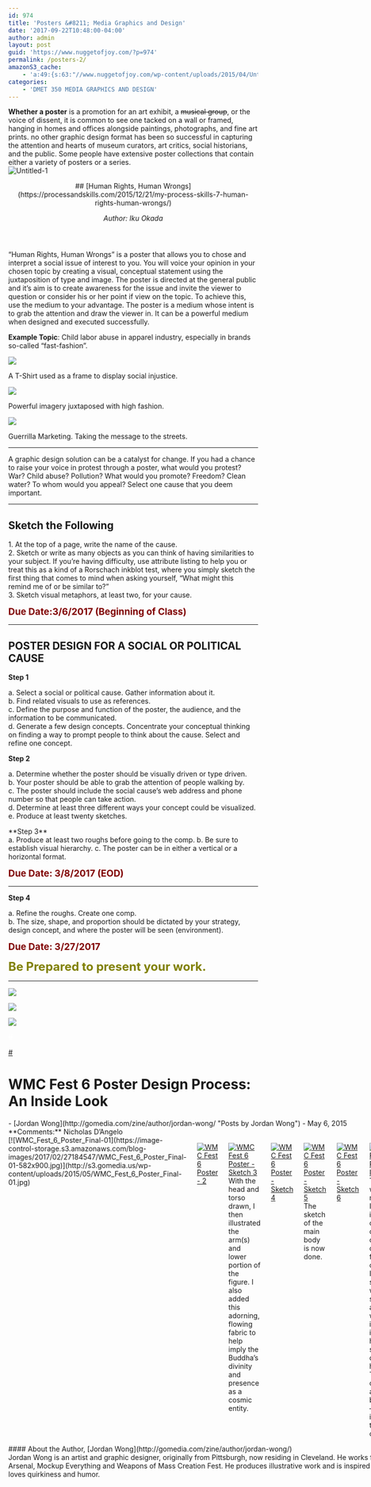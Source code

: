 ```yaml
---
id: 974
title: 'Posters &#8211; Media Graphics and Design'
date: '2017-09-22T10:48:00-04:00'
author: admin
layout: post
guid: 'https://www.nuggetofjoy.com/?p=974'
permalink: /posters-2/
amazonS3_cache:
    - 'a:49:{s:63:"//www.nuggetofjoy.com/wp-content/uploads/2015/04/Untitled-1.jpg";a:2:{s:2:"id";i:1148;s:11:"source_type";s:13:"media-library";}s:72:"//www.nuggetofjoy.com/wp-content/uploads/2015/04/Untitled-1-883x1024.jpg";a:2:{s:2:"id";i:1148;s:11:"source_type";s:13:"media-library";}s:84:"//image-control-storage.s3.amazonaws.com/blog-images/2015/04/27193555/Untitled-1.jpg";a:2:{s:2:"id";i:1148;s:11:"source_type";s:13:"media-library";}s:93:"//image-control-storage.s3.amazonaws.com/blog-images/2015/04/27193555/Untitled-1-883x1024.jpg";a:2:{s:2:"id";i:1148;s:11:"source_type";s:13:"media-library";}s:68:"//www.nuggetofjoy.com/wp-content/uploads/2017/02/Littledelgado4a.jpg";a:2:{s:2:"id";i:4839;s:11:"source_type";s:13:"media-library";}s:89:"//image-control-storage.s3.amazonaws.com/blog-images/2017/02/27184559/Littledelgado4a.jpg";a:2:{s:2:"id";i:4839;s:11:"source_type";s:13:"media-library";}s:73:"//www.nuggetofjoy.com/wp-content/uploads/2017/02/social-change-dtobin.jpg";a:2:{s:2:"id";i:4840;s:11:"source_type";s:13:"media-library";}s:94:"//image-control-storage.s3.amazonaws.com/blog-images/2017/02/27184557/social-change-dtobin.jpg";a:2:{s:2:"id";i:4840;s:11:"source_type";s:13:"media-library";}s:85:"//www.nuggetofjoy.com/wp-content/uploads/2017/02/e2e55ad774531f70760c64745056867b.jpg";a:2:{s:2:"id";i:4853;s:11:"source_type";s:13:"media-library";}s:106:"//image-control-storage.s3.amazonaws.com/blog-images/2017/02/27184553/e2e55ad774531f70760c64745056867b.jpg";a:2:{s:2:"id";i:4853;s:11:"source_type";s:13:"media-library";}s:69:"//www.nuggetofjoy.com/wp-content/uploads/2017/02/18qaqt6sw4uj7jpg.jpg";a:2:{s:2:"id";s:4:"4885";s:11:"source_type";s:13:"media-library";}s:90:"//image-control-storage.s3.amazonaws.com/blog-images/2017/02/27184525/18qaqt6sw4uj7jpg.jpg";a:2:{s:2:"id";s:4:"4885";s:11:"source_type";s:13:"media-library";}s:86:"//www.nuggetofjoy.com/wp-content/uploads/2017/02/HM-final-20151213-for-competition.jpg";a:2:{s:2:"id";s:4:"4886";s:11:"source_type";s:13:"media-library";}s:107:"//image-control-storage.s3.amazonaws.com/blog-images/2017/02/27184522/HM-final-20151213-for-competition.jpg";a:2:{s:2:"id";s:4:"4886";s:11:"source_type";s:13:"media-library";}s:66:"//www.nuggetofjoy.com/wp-content/uploads/2017/02/IMG_8918-mini.jpg";a:2:{s:2:"id";s:4:"4887";s:11:"source_type";s:13:"media-library";}s:87:"//image-control-storage.s3.amazonaws.com/blog-images/2017/02/27184520/IMG_8918-mini.jpg";a:2:{s:2:"id";s:4:"4887";s:11:"source_type";s:13:"media-library";}s:79:"//www.nuggetofjoy.com/wp-content/uploads/2017/02/WMC_Fest_6_Poster_Final-01.jpg";a:2:{s:2:"id";s:4:"4868";s:11:"source_type";s:13:"media-library";}s:87:"//www.nuggetofjoy.com/wp-content/uploads/2017/02/WMC_Fest_6_Poster_Final-01-582x900.jpg";a:2:{s:2:"id";s:4:"4868";s:11:"source_type";s:13:"media-library";}s:108:"//image-control-storage.s3.amazonaws.com/blog-images/2017/02/27184547/WMC_Fest_6_Poster_Final-01-582x900.jpg";a:2:{s:2:"id";s:4:"4868";s:11:"source_type";s:13:"media-library";}s:62:"//www.nuggetofjoy.com/wp-content/uploads/2017/02/Picture_2.jpg";a:2:{s:2:"id";s:4:"4869";s:11:"source_type";s:13:"media-library";}s:70:"//www.nuggetofjoy.com/wp-content/uploads/2017/02/Picture_2-396x900.jpg";a:2:{s:2:"id";s:4:"4869";s:11:"source_type";s:13:"media-library";}s:91:"//image-control-storage.s3.amazonaws.com/blog-images/2017/02/27184546/Picture_2-396x900.jpg";a:2:{s:2:"id";s:4:"4869";s:11:"source_type";s:13:"media-library";}s:62:"//www.nuggetofjoy.com/wp-content/uploads/2017/02/Picture_3.jpg";a:2:{s:2:"id";s:4:"4870";s:11:"source_type";s:13:"media-library";}s:70:"//www.nuggetofjoy.com/wp-content/uploads/2017/02/Picture_3-617x900.jpg";a:2:{s:2:"id";s:4:"4870";s:11:"source_type";s:13:"media-library";}s:91:"//image-control-storage.s3.amazonaws.com/blog-images/2017/02/27184544/Picture_3-617x900.jpg";a:2:{s:2:"id";s:4:"4870";s:11:"source_type";s:13:"media-library";}s:62:"//www.nuggetofjoy.com/wp-content/uploads/2017/02/Picture_4.jpg";a:2:{s:2:"id";s:4:"4871";s:11:"source_type";s:13:"media-library";}s:70:"//www.nuggetofjoy.com/wp-content/uploads/2017/02/Picture_4-623x550.jpg";a:2:{s:2:"id";s:4:"4871";s:11:"source_type";s:13:"media-library";}s:91:"//image-control-storage.s3.amazonaws.com/blog-images/2017/02/27184542/Picture_4-623x550.jpg";a:2:{s:2:"id";s:4:"4871";s:11:"source_type";s:13:"media-library";}s:62:"//www.nuggetofjoy.com/wp-content/uploads/2017/02/Picture_5.jpg";a:2:{s:2:"id";s:4:"4872";s:11:"source_type";s:13:"media-library";}s:70:"//www.nuggetofjoy.com/wp-content/uploads/2017/02/Picture_5-695x900.jpg";a:2:{s:2:"id";s:4:"4872";s:11:"source_type";s:13:"media-library";}s:91:"//image-control-storage.s3.amazonaws.com/blog-images/2017/02/27184540/Picture_5-695x900.jpg";a:2:{s:2:"id";s:4:"4872";s:11:"source_type";s:13:"media-library";}s:62:"//www.nuggetofjoy.com/wp-content/uploads/2017/02/Picture_6.jpg";a:2:{s:2:"id";s:4:"4873";s:11:"source_type";s:13:"media-library";}s:71:"//www.nuggetofjoy.com/wp-content/uploads/2017/02/Picture_6-1300x705.jpg";a:2:{s:2:"id";s:4:"4873";s:11:"source_type";s:13:"media-library";}s:92:"//image-control-storage.s3.amazonaws.com/blog-images/2017/02/27184539/Picture_6-1300x705.jpg";a:2:{s:2:"id";s:4:"4873";s:11:"source_type";s:13:"media-library";}s:62:"//www.nuggetofjoy.com/wp-content/uploads/2017/02/Picture_7.jpg";a:2:{s:2:"id";s:4:"4874";s:11:"source_type";s:13:"media-library";}s:70:"//www.nuggetofjoy.com/wp-content/uploads/2017/02/Picture_7-468x900.jpg";a:2:{s:2:"id";s:4:"4874";s:11:"source_type";s:13:"media-library";}s:91:"//image-control-storage.s3.amazonaws.com/blog-images/2017/02/27184537/Picture_7-468x900.jpg";a:2:{s:2:"id";s:4:"4874";s:11:"source_type";s:13:"media-library";}s:62:"//www.nuggetofjoy.com/wp-content/uploads/2017/02/Picture_8.jpg";a:2:{s:2:"id";s:4:"4875";s:11:"source_type";s:13:"media-library";}s:70:"//www.nuggetofjoy.com/wp-content/uploads/2017/02/Picture_8-809x900.jpg";a:2:{s:2:"id";s:4:"4875";s:11:"source_type";s:13:"media-library";}s:91:"//image-control-storage.s3.amazonaws.com/blog-images/2017/02/27184535/Picture_8-809x900.jpg";a:2:{s:2:"id";s:4:"4875";s:11:"source_type";s:13:"media-library";}s:62:"//www.nuggetofjoy.com/wp-content/uploads/2017/02/Picture_9.jpg";a:2:{s:2:"id";s:4:"4876";s:11:"source_type";s:13:"media-library";}s:70:"//www.nuggetofjoy.com/wp-content/uploads/2017/02/Picture_9-520x900.jpg";a:2:{s:2:"id";s:4:"4876";s:11:"source_type";s:13:"media-library";}s:91:"//image-control-storage.s3.amazonaws.com/blog-images/2017/02/27184533/Picture_9-520x900.jpg";a:2:{s:2:"id";s:4:"4876";s:11:"source_type";s:13:"media-library";}s:63:"//www.nuggetofjoy.com/wp-content/uploads/2017/02/Picture_10.jpg";a:2:{s:2:"id";s:4:"4877";s:11:"source_type";s:13:"media-library";}s:72:"//www.nuggetofjoy.com/wp-content/uploads/2017/02/Picture_10-1300x706.jpg";a:2:{s:2:"id";s:4:"4877";s:11:"source_type";s:13:"media-library";}s:93:"//image-control-storage.s3.amazonaws.com/blog-images/2017/02/27184531/Picture_10-1300x706.jpg";a:2:{s:2:"id";s:4:"4877";s:11:"source_type";s:13:"media-library";}s:63:"//www.nuggetofjoy.com/wp-content/uploads/2017/02/Picture_11.jpg";a:2:{s:2:"id";s:4:"4878";s:11:"source_type";s:13:"media-library";}s:72:"//www.nuggetofjoy.com/wp-content/uploads/2017/02/Picture_11-1300x706.jpg";a:2:{s:2:"id";s:4:"4878";s:11:"source_type";s:13:"media-library";}s:93:"//image-control-storage.s3.amazonaws.com/blog-images/2017/02/27184528/Picture_11-1300x706.jpg";a:2:{s:2:"id";s:4:"4878";s:11:"source_type";s:13:"media-library";}}'
categories:
    - 'DMET 350 MEDIA GRAPHICS AND DESIGN'
---
```


**Whether a poster** is a promotion for an art exhibit, a <del>musical group</del>, or the voice of dissent, it is common to see one tacked on a wall or framed, hanging in homes and offices alongside paintings, photographs, and fine art prints. no other graphic design format has been so successful in capturing the attention and hearts of museum curators, art critics, social historians, and the public. Some people have extensive poster collections that contain either a variety of posters or a series.  
![Untitled-1](https://image-control-storage.s3.amazonaws.com/blog-images/2015/04/27193555/Untitled-1-883x1024.jpg)

<header class="entry-header">## [Human Rights, Human Wrongs](https://processandskills.com/2015/12/21/my-process-skills-7-human-rights-human-wrongs/)

*Author: <span class="vcard">Iku Okada</span>*

</header><div class="entry-content">“Human Rights, Human Wrongs” is a poster that allows you to chose and interpret a social issue of interest to you. You will voice your opinion in your chosen topic by creating a visual, conceptual statement using the juxtaposition of type and image.  
The poster is directed at the general public and it’s aim is to create awareness for the issue and invite the viewer to question or consider his or her point if view on the topic. To achieve this, use the medium to your advantage. The poster is a medium whose intent is to grab the attention and draw the viewer in. It can be a powerful medium when designed and executed successfully.

**Example Topic**: Child labor abuse in apparel industry, especially in brands so-called “fast-fashion”.

[![](https://image-control-storage.s3.amazonaws.com/blog-images/2017/02/27184525/18qaqt6sw4uj7jpg.jpg)](http://i.kinja-img.com/gawker-media/image/upload/s--Fd598E6X--/c_scale,fl_progressive,q_80,w_800/18qaqt6sw4uj7jpg.jpg)

A T-Shirt used as a frame to display social injustice.

[![](https://image-control-storage.s3.amazonaws.com/blog-images/2017/02/27184522/HM-final-20151213-for-competition.jpg)](http://okadaic.net/blog/wp/wp-content/uploads/2015/12/HM-final-20151213-for-competition.jpg)

Powerful imagery juxtaposed with high fashion.

[![](https://image-control-storage.s3.amazonaws.com/blog-images/2017/02/27184520/IMG_8918-mini.jpg)](http://okadaic.net/blog/wp/wp-content/uploads/2015/12/IMG_8918-mini.jpg)

</div>Guerrilla Marketing. Taking the message to the streets.

---

A graphic design solution can be a catalyst for change. If you had a chance to raise your voice in protest through a poster, what would you protest? War? Child abuse? Pollution? What would you promote? Freedom? Clean water? To whom would you appeal? Select one cause that you deem important.

---

## Sketch the Following

1\. At the top of a page, write the name of the cause.  
2\. Sketch or write as many objects as you can think of having similarities to your subject. If you’re having difficulty, use attribute listing to help you or treat this as a kind of a Rorschach inkblot test, where you simply sketch the first thing that comes to mind when asking yourself, “What might this remind me of or be similar to?”  
3\. Sketch visual metaphors, at least two, for your cause.

<span style="color: #800000; font-size: 14pt;">**Due Date:3/6/2017 (Beginning of Class)**</span>

---


## POSTER DESIGN FOR A SOCIAL OR POLITICAL CAUSE

**Step 1**

a. Select a social or political cause. Gather information about it.  
b. Find related visuals to use as references.  
c. Define the purpose and function of the poster, the audience, and the information to be communicated.  
d. Generate a few design concepts. Concentrate your conceptual thinking on finding a way to prompt people to think about the cause. Select and refine one concept.

 **Step 2**

a. Determine whether the poster should be visually driven or type driven.  
b. Your poster should be able to grab the attention of people walking by.  
c. The poster should include the social cause’s web address and phone number so that people can take action.  
d. Determine at least three different ways your concept could be visualized.  
e. Produce at least twenty sketches.

<div class="entry-content">**Step 3**

</div>a. Produce at least two roughs before going to the comp.  
b. Be sure to establish visual hierarchy.  
c. The poster can be in either a vertical or a horizontal format.

<span style="color: #800000; font-size: 14pt;">**Due Date: 3/8/2017 (EOD)** </span>

---

**Step 4**

a. Refine the roughs. Create one comp.  
b. The size, shape, and proportion should be dictated by your strategy, design concept, and where the poster will be seen (environment).

<span style="color: #800000; font-size: 14pt;">**Due Date: 3/27/2017**</span>

<span style="font-size: 18pt; color: #808000;">**Be Prepared to present your work.**</span>

---

![](https://image-control-storage.s3.amazonaws.com/blog-images/2017/02/27184559/Littledelgado4a.jpg)

![](https://image-control-storage.s3.amazonaws.com/blog-images/2017/02/27184557/social-change-dtobin.jpg)

![](https://image-control-storage.s3.amazonaws.com/blog-images/2017/02/27184553/e2e55ad774531f70760c64745056867b.jpg)

<span style="color: #ffffff;">\#</span>

[\#](https://www.dropbox.com/s/oqg7gd4w3b5nzli/9_Posters_9_365899_7.pptx?dl=0)

# WMC Fest 6 Poster Design Process: An Inside Look

<div class="site-content clearfix"><div class="row"><div class="site-primary large-8 columns" id="primary"><div class="content" id="content"><div class="clearfix site-section post-55046 post type-post status-publish format-standard has-post-thumbnail hentry category-illustrator category-insights category-inspiration category-tutorials category-weapons-of-mass-creation-fest tag-illustration-tag tag-inspiration-2 tag-jordan-wong tag-poster-design tag-tutorial tag-weapons-of-mass-creation tag-wmc-fest tag-wmc-fest-6 has-featured-image" id="post-55046"><div class="row"><div class="meta large-3 columns"><div class="flag"><div class="clearfix">- [Jordan Wong](http://gomedia.com/zine/author/jordan-wong/ "Posts by Jordan Wong")
- May 6, 2015

</div>**Comments:** Nicholas D’Angelo

</div></div><div class="entry-content clearfix large-9 columns">[![WMC_Fest_6_Poster_Final-01](https://image-control-storage.s3.amazonaws.com/blog-images/2017/02/27184547/WMC_Fest_6_Poster_Final-01-582x900.jpg)](http://s3.gomedia.us/wp-content/uploads/2015/05/WMC_Fest_6_Poster_Final-01.jpg)

[![WMC Fest 6 Poster - 2](https://image-control-storage.s3.amazonaws.com/blog-images/2017/02/27184546/Picture_2-396x900.jpg)](http://s3.gomedia.us/wp-content/uploads/2015/05/Picture_2.jpg)

[![WMC Fest 6 Poster - Sketch 3](https://image-control-storage.s3.amazonaws.com/blog-images/2017/02/27184544/Picture_3-617x900.jpg)](http://s3.gomedia.us/wp-content/uploads/2015/05/Picture_3.jpg)  
With the head and torso drawn, I then illustrated the arm(s) and lower portion of the figure. I also added this adorning, flowing fabric to help imply the Buddha’s divinity and presence as a cosmic entity.

[![WMC Fest 6 Poster - Sketch 4](https://image-control-storage.s3.amazonaws.com/blog-images/2017/02/27184542/Picture_4-623x550.jpg)](http://s3.gomedia.us/wp-content/uploads/2015/05/Picture_4.jpg)

[![WMC Fest 6 Poster - Sketch 5](https://image-control-storage.s3.amazonaws.com/blog-images/2017/02/27184540/Picture_5-695x900.jpg)](http://s3.gomedia.us/wp-content/uploads/2015/05/Picture_5.jpg)  
The sketch of the main body is now done.

[![WMC Fest 6 Poster - Sketch 6](https://image-control-storage.s3.amazonaws.com/blog-images/2017/02/27184539/Picture_6-1300x705.jpg)](http://s3.gomedia.us/wp-content/uploads/2015/05/Picture_6.jpg)

[![WMC Fest 6 Poster - IMG 7](https://image-control-storage.s3.amazonaws.com/blog-images/2017/02/27184537/Picture_7-468x900.jpg)](http://s3.gomedia.us/wp-content/uploads/2015/05/Picture_7.jpg)  
The line work made in Illustrator is printed out so I can draw on half of the first set of arms. I’m not sure yet what specific art tools I want to include in the hands, so I only draw the handles. Things can always be edited – added in or taken out.

[![WMC Fest 6 Poster - IMG 8](https://image-control-storage.s3.amazonaws.com/blog-images/2017/02/27184535/Picture_8-809x900.jpg)](http://s3.gomedia.us/wp-content/uploads/2015/05/Picture_8.jpg)

[![WMC Fest Poster - IMG 9](https://image-control-storage.s3.amazonaws.com/blog-images/2017/02/27184533/Picture_9-520x900.jpg)](http://s3.gomedia.us/wp-content/uploads/2015/05/Picture_9.jpg)  
The last set of arms is finished off with the art tools drawn into the hands.

[![WMC Fest 6 Poster - IMG 10](https://image-control-storage.s3.amazonaws.com/blog-images/2017/02/27184531/Picture_10-1300x706.jpg)](http://s3.gomedia.us/wp-content/uploads/2015/05/Picture_10.jpg)

[![WMC Fest 6 Poster - IMG 11](https://image-control-storage.s3.amazonaws.com/blog-images/2017/02/27184528/Picture_11-1300x706.jpg)](http://s3.gomedia.us/wp-content/uploads/2015/05/Picture_11.jpg)

</div></div></div><div class="row"><div class="large-9 columns large-offset-3"><div class="author-excerpt">#### About the Author, [Jordan Wong](http://gomedia.com/zine/author/jordan-wong/)

<div class="row"><div class="author-description large-8 columns">Jordan Wong is an artist and graphic designer, originally from Pittsburgh, now residing in Cleveland. He works for Go Media, primarily for the company’s Arsenal, Mockup Everything and Weapons of Mass Creation Fest. He produces illustrative work and is inspired by heroic imagery and epic narratives, yet also loves quirkiness and humor.

</div></div></div></div></div></div></div></div></div>